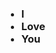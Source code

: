 <html>
    <head>
      <title>LA</title>
    </head>
  <body>
    <ul>
      <h3>
        <li>I</li>
        <li>Love</li>
        <li>You</li>
      </h3>
    </ul>
  </body>
</html>
